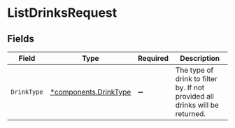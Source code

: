 # ListDrinksRequest


## Fields

| Field                                                                        | Type                                                                         | Required                                                                     | Description                                                                  |
| ---------------------------------------------------------------------------- | ---------------------------------------------------------------------------- | ---------------------------------------------------------------------------- | ---------------------------------------------------------------------------- |
| `DrinkType`                                                                  | [*components.DrinkType](../../models/components/drinktype.md)                | :heavy_minus_sign:                                                           | The type of drink to filter by. If not provided all drinks will be returned. |
